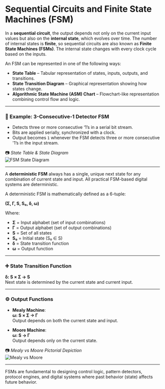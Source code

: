 # Sequential Circuits and Finite State Machines (FSM)

In a **sequential circuit**, the output depends not only on the current input values but also on the **internal state**, which evolves over time. The number of internal states is **finite**, so sequential circuits are also known as **Finite State Machines (FSMs)**. The internal state changes with every clock cycle based on the inputs.

An FSM can be represented in one of the following ways:
- **State Table** – Tabular representation of states, inputs, outputs, and transitions.
- **State Transition Diagram** – Graphical representation showing how states change.
- **Algorithmic State Machine (ASM) Chart** – Flowchart-like representation combining control flow and logic.

---

### 📌 Example: 3-Consecutive-1 Detector FSM

- Detects three or more consecutive ‘1’s in a serial bit stream.
- Bits are applied serially, synchronized with a clock.
- Output becomes `1` whenever the FSM detects three or more consecutive '1’s in the input stream.

📷 *State Table & State Diagram*  
![FSM State Diagram](./images/fsm-3-consecutive-1s.png)

---

A **deterministic FSM** always has a single, unique next state for any combination of current state and input. All practical FSM-based digital systems are deterministic.

A deterministic FSM is mathematically defined as a 6-tuple:

**(Σ, Γ, S, S₀, δ, ω)**

Where:
- **Σ** = Input alphabet (set of input combinations)
- **Γ** = Output alphabet (set of output combinations)
- **S** = Set of all states
- **S₀** = Initial state (S₀ ∈ S)
- **δ** = State transition function
- **ω** = Output function

---

### ➕ State Transition Function  
**δ: S × Σ → S**  
Next state is determined by the current state and current input.

---

### ⚙️ Output Functions

- **Mealy Machine**:  
  **ω: S × Σ → Γ**  
  Output depends on both the current state and input.

- **Moore Machine**:  
  **ω: S → Γ**  
  Output depends only on the current state.

📷 *Mealy vs Moore Pictorial Depiction*  
![Mealy vs Moore](./images/mealy-vs-moore.png)

---

FSMs are fundamental to designing control logic, pattern detectors, protocol engines, and digital systems where past behavior (state) affects future behavior.
